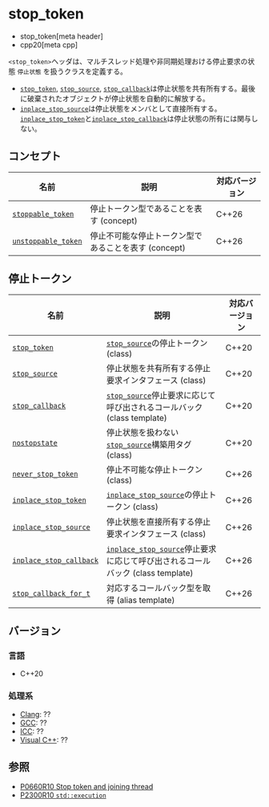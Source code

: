 # stop_token
* stop_token[meta header]
* cpp20[meta cpp]

`<stop_token>`ヘッダは、マルチスレッド処理や非同期処理おける停止要求の状態 `停止状態` を扱うクラスを定義する。

- [`stop_token`](stop_token/stop_token.md), [`stop_source`](stop_token/stop_source.md), [`stop_callback`](stop_token/stop_callback.md)は停止状態を共有所有する。最後に破棄されたオブジェクトが停止状態を自動的に解放する。
- [`inplace_stop_source`](stop_token/inplace_stop_source.md)は停止状態をメンバとして直接所有する。[`inplace_stop_token`](stop_token/inplace_stop_token.md.nolink)と[`inplace_stop_callback`](stop_token/inplace_stop_callback.md.nolink)は停止状態の所有には関与しない。


## コンセプト
| 名前 | 説明 | 対応バージョン |
|------|------|-------|
| [`stoppable_token`](stop_token/stoppable_token.md) | 停止トークン型であることを表す (concept) | C++26 |
| [`unstoppable_token`](stop_token/unstoppable_token.md) | 停止不可能な停止トークン型であることを表す (concept) | C++26 |

## 停止トークン
| 名前 | 説明 | 対応バージョン |
|------|------|-------|
| [`stop_token`](stop_token/stop_token.md)      | [`stop_source`](stop_token/stop_source.md)の停止トークン (class) | C++20 |
| [`stop_source`](stop_token/stop_source.md)    | 停止状態を共有所有する停止要求インタフェース (class) | C++20 |
| [`stop_callback`](stop_token/stop_callback.md)| [`stop_source`](stop_token/stop_source.md)停止要求に応じて呼び出されるコールバック (class template) | C++20 |
| [`nostopstate`](stop_token/nostopstate.md)    | 停止状態を扱わない[`stop_source`](stop_token/stop_source.md)構築用タグ (class) | C++20 |
| [`never_stop_token`](stop_token/never_stop_token.md) | 停止不可能な停止トークン (class) | C++26 |
| [`inplace_stop_token`](stop_token/inplace_stop_token.md.nolink) | [`inplace_stop_source`](stop_token/inplace_stop_source.md)の停止トークン (class) | C++26 |
| [`inplace_stop_source`](stop_token/inplace_stop_source.md) | 停止状態を直接所有する停止要求インタフェース (class) | C++26 |
| [`inplace_stop_callback`](stop_token/inplace_stop_callback.md.nolink) | [`inplace_stop_source`](stop_token/inplace_stop_source.md)停止要求に応じて呼び出されるコールバック (class template) | C++26 |
| [`stop_callback_for_t`](stop_token/stop_callback_for_t.md) | 対応するコールバック型を取得 (alias template) | C++26 |


## バージョン
### 言語
- C++20

### 処理系
- [Clang](/implementation.md#clang): ??
- [GCC](/implementation.md#gcc): ??
- [ICC](/implementation.md#icc): ??
- [Visual C++](/implementation.md#visual_cpp): ??

## 参照
- [P0660R10 Stop token and joining thread](http://www.open-std.org/jtc1/sc22/wg21/docs/papers/2019/p0660r10.pdf)
- [P2300R10 `std::execution`](https://www.open-std.org/jtc1/sc22/wg21/docs/papers/2024/p2300r10.html)
